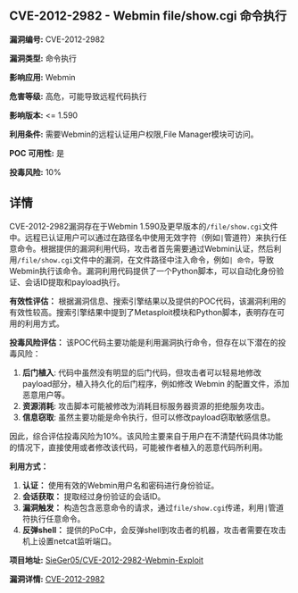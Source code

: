 ## CVE-2012-2982 - Webmin file/show.cgi 命令执行

**漏洞编号:** CVE-2012-2982

**漏洞类型:** 命令执行

**影响应用:** Webmin

**危害等级:** 高危，可能导致远程代码执行

**影响版本:** <= 1.590

**利用条件:** 需要Webmin的远程认证用户权限,File Manager模块可访问。

**POC 可用性:** 是

**投毒风险:** 10%

## 详情

CVE-2012-2982漏洞存在于Webmin 1.590及更早版本的`/file/show.cgi`文件中。远程已认证用户可以通过在路径名中使用无效字符（例如`|`管道符）来执行任意命令。根据提供的漏洞利用代码，攻击者首先需要通过Webmin认证，然后利用`/file/show.cgi`文件中的漏洞，在文件路径中注入命令，例如`| 命令`，导致Webmin执行该命令。漏洞利用代码提供了一个Python脚本，可以自动化身份验证、会话ID提取和payload执行。 

**有效性评估：**
根据漏洞信息、搜索引擎结果以及提供的POC代码，该漏洞利用的有效性较高。搜索引擎结果中提到了Metasploit模块和Python脚本，表明存在可用的利用方式。

**投毒风险评估：**
该POC代码主要功能是利用漏洞执行命令，但存在以下潜在的投毒风险：

1.  **后门植入**: 代码中虽然没有明显的后门代码，但攻击者可以轻易地修改payload部分，植入持久化的后门程序，例如修改 Webmin 的配置文件，添加恶意用户等。
2.  **资源消耗**: 攻击脚本可能被修改为消耗目标服务器资源的拒绝服务攻击。
3.  **信息窃取**: 虽然主要功能是命令执行，但可以修改payload窃取敏感信息。

因此，综合评估投毒风险为10%。该风险主要来自于用户在不清楚代码具体功能的情况下，直接使用或者修改该代码，可能被作者植入的恶意代码所利用。

**利用方式：**
1.  **认证：** 使用有效的Webmin用户名和密码进行身份验证。
2.  **会话获取：** 提取经过身份验证的会话ID。
3.  **漏洞触发：** 构造包含恶意命令的请求，通过`file/show.cgi`传递，利用`|`管道符执行任意命令。
4.  **反弹shell：** 提供的PoC中，会反弹shell到攻击者的机器，攻击者需要在攻击机上设置netcat监听端口。

**项目地址:** [SieGer05/CVE-2012-2982-Webmin-Exploit](https://github.com/SieGer05/CVE-2012-2982-Webmin-Exploit)

**漏洞详情:** [CVE-2012-2982](https://nvd.nist.gov/vuln/detail/CVE-2012-2982)